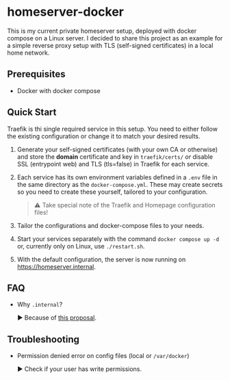 # homeserver-docker

This is my current private homeserver setup, deployed with docker compose on a Linux server. 
I decided to share this project as an example for a simple reverse proxy setup with TLS (self-signed certificates) in a local home network.

## Prerequisites

- Docker with docker compose


## Quick Start

Traefik is thi single required service in this setup. You need to either follow the existing configuration or change it to match your desired results.

1. Generate your self-signed certificates (with your own CA or otherwise) and store the **domain** certificate and key in `traefik/certs/` *or* disable SSL (entrypoint web) and TLS (tls=false) in Traefik for each service.
2. Each service has its own environment variables defined in a `.env` file in the same directory as the `docker-compose.yml`. These may create secrets so you need to create these yourself, tailored to your configuration.

    > :warning: Take special note of the Traefik and Homepage configuration files!
    
3. Tailor the configurations and docker-compose files to your needs.
4. Start your services separately with the command `docker compose up -d` or, currently only on Linux, use `./restart.sh`.
5. With the default configuration, the server is now running on https://homeserver.internal.

## FAQ

- Why `.internal`?

    :arrow_forward: Because of [this proposal](https://www.icann.org/en/public-comment/proceeding/proposed-top-level-domain-string-for-private-use-24-01-2024).


## Troubleshooting

- Permission denied error on config files (local or ``/var/docker``) 

    :arrow_forward: Check if your user has write permissions.